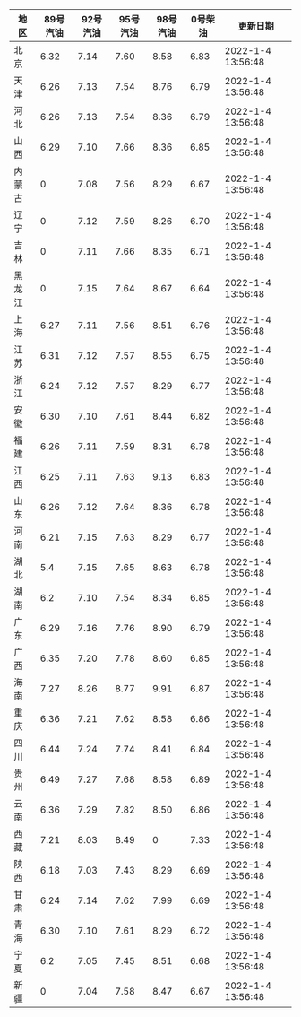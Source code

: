 | 地区 | 89号汽油 | 92号汽油 | 95号汽油 | 98号汽油 | 0号柴油 | 更新日期 |
| --- | --- | --- | --- | --- | --- | --- |
| 北京 | 6.32 | 7.14 | 7.60 | 8.58 | 6.83 | 2022-1-4 13:56:48 |
| 天津 | 6.26 | 7.13 | 7.54 | 8.76 | 6.79 | 2022-1-4 13:56:48 |
| 河北 | 6.26 | 7.13 | 7.54 | 8.36 | 6.79 | 2022-1-4 13:56:48 |
| 山西 | 6.29 | 7.10 | 7.66 | 8.36 | 6.85 | 2022-1-4 13:56:48 |
| 内蒙古 | 0 | 7.08 | 7.56 | 8.29 | 6.67 | 2022-1-4 13:56:48 |
| 辽宁 | 0 | 7.12 | 7.59 | 8.26 | 6.70 | 2022-1-4 13:56:48 |
| 吉林 | 0 | 7.11 | 7.66 | 8.35 | 6.71 | 2022-1-4 13:56:48 |
| 黑龙江 | 0 | 7.15 | 7.64 | 8.67 | 6.64 | 2022-1-4 13:56:48 |
| 上海 | 6.27 | 7.11 | 7.56 | 8.51 | 6.76 | 2022-1-4 13:56:48 |
| 江苏 | 6.31 | 7.12 | 7.57 | 8.55 | 6.75 | 2022-1-4 13:56:48 |
| 浙江 | 6.24 | 7.12 | 7.57 | 8.29 | 6.77 | 2022-1-4 13:56:48 |
| 安徽 | 6.30 | 7.10 | 7.61 | 8.44 | 6.82 | 2022-1-4 13:56:48 |
| 福建 | 6.26 | 7.11 | 7.59 | 8.31 | 6.78 | 2022-1-4 13:56:48 |
| 江西 | 6.25 | 7.11 | 7.63 | 9.13 | 6.83 | 2022-1-4 13:56:48 |
| 山东 | 6.26 | 7.12 | 7.64 | 8.36 | 6.78 | 2022-1-4 13:56:48 |
| 河南 | 6.21 | 7.15 | 7.63 | 8.29 | 6.77 | 2022-1-4 13:56:48 |
| 湖北 | 5.4 | 7.15 | 7.65 | 8.63 | 6.78 | 2022-1-4 13:56:48 |
| 湖南 | 6.2 | 7.10 | 7.54 | 8.34 | 6.85 | 2022-1-4 13:56:48 |
| 广东 | 6.29 | 7.16 | 7.76 | 8.90 | 6.79 | 2022-1-4 13:56:48 |
| 广西 | 6.35 | 7.20 | 7.78 | 8.60 | 6.85 | 2022-1-4 13:56:48 |
| 海南 | 7.27 | 8.26 | 8.77 | 9.91 | 6.87 | 2022-1-4 13:56:48 |
| 重庆 | 6.36 | 7.21 | 7.62 | 8.58 | 6.86 | 2022-1-4 13:56:48 |
| 四川 | 6.44  | 7.24 | 7.74 | 8.41 | 6.84 | 2022-1-4 13:56:48 |
| 贵州 | 6.49 | 7.27 | 7.68 | 8.58 | 6.89 | 2022-1-4 13:56:48 |
| 云南 | 6.36  | 7.29 | 7.82 | 8.50 | 6.86 | 2022-1-4 13:56:48 |
| 西藏 | 7.21 | 8.03 | 8.49 | 0 | 7.33 | 2022-1-4 13:56:48 |
| 陕西 | 6.18 | 7.03 | 7.43 | 8.29 | 6.69 | 2022-1-4 13:56:48 |
| 甘肃 | 6.24 | 7.14 | 7.62 | 7.99 | 6.69 | 2022-1-4 13:56:48 |
| 青海 | 6.30 | 7.10 | 7.61 | 8.29 | 6.72 | 2022-1-4 13:56:48 |
| 宁夏 | 6.2 | 7.05 | 7.45 | 8.51 | 6.68 | 2022-1-4 13:56:48 |
| 新疆 | 0 | 7.04 | 7.58 | 8.47 | 6.67 | 2022-1-4 13:56:48 |
